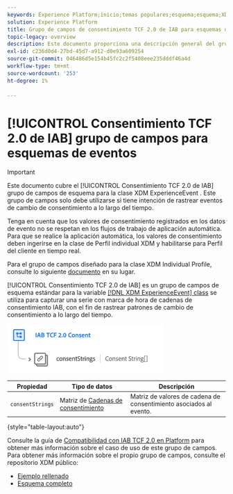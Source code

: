 ```yaml
---
keywords: Experience Platform;inicio;temas populares;esquema;esquema;XDM;ExperienceEvent;campos;esquemas;esquemas;diseño de esquema;grupo de campos;grupo de campos;iab;tcf;consentimiento;
solution: Experience Platform
title: Grupo de campos de consentimiento TCF 2.0 de IAB para esquemas de eventos
topic-legacy: overview
description: Este documento proporciona una descripción general del grupo de campos de esquema de consentimiento TCF 2.0 de IAB para la clase ExperienceEvent XDM.
exl-id: c236d0d4-27bd-45d7-a912-d0e93a609254
source-git-commit: 046486d5e154b45fc2c2f5408eee235dddf46a4d
workflow-type: tm+mt
source-wordcount: '253'
ht-degree: 1%

---
```


# [!UICONTROL Consentimiento TCF 2.0 de IAB] grupo de campos para esquemas de eventos

>[!IMPORTANT]
>
>Este documento cubre el [!UICONTROL Consentimiento TCF 2.0 de IAB] grupo de campos de esquema para la clase XDM ExperienceEvent . Este grupo de campos solo debe utilizarse si tiene intención de rastrear eventos de cambio de consentimiento a lo largo del tiempo.
>
>Tenga en cuenta que los valores de consentimiento registrados en los datos de evento no se respetan en los flujos de trabajo de aplicación automática. Para que se realice la aplicación automática, los valores de consentimiento deben ingerirse en la clase de Perfil individual XDM y habilitarse para Perfil del cliente en tiempo real.
>
>Para el grupo de campos diseñado para la clase XDM Individual Profile, consulte lo siguiente [documento](../profile/iab.md) en su lugar.

[!UICONTROL Consentimiento TCF 2.0 de IAB] es un grupo de campos de esquema estándar para la variable [[!DNL XDM ExperienceEvent] class](../../classes/experienceevent.md) se utiliza para capturar una serie con marca de hora de cadenas de consentimiento IAB, con el fin de rastrear patrones de cambio de consentimiento a lo largo del tiempo.

![](../../images/field-groups/iab-event.png)

| Propiedad | Tipo de datos | Descripción |
| --- | --- | --- |
| `consentStrings` | Matriz de [Cadenas de consentimiento](../../data-types/consent-string.md) | Matriz de valores de cadena de consentimiento asociados al evento. |

{style=&quot;table-layout:auto&quot;}

Consulte la guía de [Compatibilidad con IAB TCF 2.0 en Platform](../../../landing/governance-privacy-security/consent/iab/overview.md) para obtener más información sobre el caso de uso de este grupo de campos. Para obtener más información sobre el propio grupo de campos, consulte el repositorio XDM público:

* [Ejemplo rellenado](https://github.com/adobe/xdm/blob/master/components/fieldgroups/experience-event/experienceevent-privacy.example.1.json)
* [Esquema completo](https://github.com/adobe/xdm/blob/master/components/fieldgroups/experience-event/experienceevent-privacy.schema.json)

